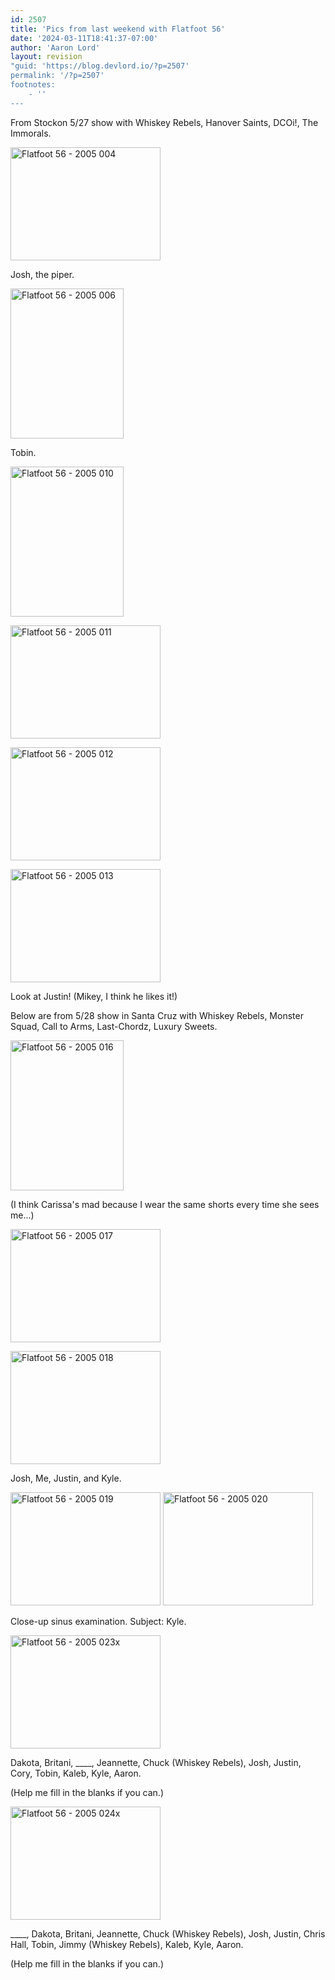 ```yaml
---
id: 2507
title: 'Pics from last weekend with Flatfoot 56'
date: '2024-03-11T18:41:37-07:00'
author: 'Aaron Lord'
layout: revision
"guid: 'https://blog.devlord.io/?p=2507'
permalink: '/?p=2507'
footnotes:
    - ''
---
```


From Stockon 5/27 show with Whiskey Rebels, Hanover Saints, DCOi!, The Immorals.

<a title="Photo Sharing" href="http://www.flickr.com/photos/71866444@N00/24744982/"><img src="http://photos23.flickr.com/24744982_265b8c80a6_m.jpg" alt="Flatfoot 56 - 2005 004" width="240" height="181" /></a>

Josh, the piper.

<a title="Photo Sharing" href="http://www.flickr.com/photos/71866444@N00/24744984/"><img src="http://photos23.flickr.com/24744984_6c6bf9ac6e_m.jpg" alt="Flatfoot 56 - 2005 006" width="181" height="240" /></a>

Tobin.

<a title="Photo Sharing" href="http://www.flickr.com/photos/71866444@N00/24744986/"><img src="http://photos22.flickr.com/24744986_5014b970d5_m.jpg" alt="Flatfoot 56 - 2005 010" width="181" height="240" /></a>

<a title="Photo Sharing" href="http://www.flickr.com/photos/71866444@N00/24744987/"><img src="http://photos22.flickr.com/24744987_2c8ba9f6d5_m.jpg" alt="Flatfoot 56 - 2005 011" width="240" height="181" /></a>

<a title="Photo Sharing" href="http://www.flickr.com/photos/71866444@N00/24744988/"><img src="http://photos21.flickr.com/24744988_f830b03842_m.jpg" alt="Flatfoot 56 - 2005 012" width="240" height="181" /></a>

<a title="Photo Sharing" href="http://www.flickr.com/photos/71866444@N00/24744990/"><img src="http://photos21.flickr.com/24744990_dc655e83f8_m.jpg" alt="Flatfoot 56 - 2005 013" width="240" height="181" /></a>

Look at Justin! (Mikey, I think he likes it!)

Below are from 5/28 show in Santa Cruz with Whiskey Rebels, Monster Squad, Call to Arms, Last-Chordz, Luxury Sweets.

<a title="Photo Sharing" href="http://www.flickr.com/photos/71866444@N00/24745953/"><img src="http://photos23.flickr.com/24745953_69d48c49e2_m.jpg" alt="Flatfoot 56 - 2005 016" width="181" height="240" /></a>

(I think Carissa's mad because I wear the same shorts every time she sees me...)

<a title="Photo Sharing" href="http://www.flickr.com/photos/71866444@N00/24745954/"><img src="http://photos22.flickr.com/24745954_2349035a68_m.jpg" alt="Flatfoot 56 - 2005 017" width="240" height="181" /></a>

<a title="Photo Sharing" href="http://www.flickr.com/photos/71866444@N00/24745955/"><img src="http://photos23.flickr.com/24745955_02a5f7911a_m.jpg" alt="Flatfoot 56 - 2005 018" width="240" height="181" /></a>

Josh, Me, Justin, and Kyle.

<a title="Photo Sharing" href="http://www.flickr.com/photos/71866444@N00/24745956/"><img src="http://photos22.flickr.com/24745956_a7a03ddc69_m.jpg" alt="Flatfoot 56 - 2005 019" width="240" height="181" /></a>
<a title="Photo Sharing" href="http://www.flickr.com/photos/71866444@N00/24745957/"><img src="http://photos23.flickr.com/24745957_604b3f7ffa_m.jpg" alt="Flatfoot 56 - 2005 020" width="240" height="181" /></a>

Close-up sinus examination. Subject: Kyle.

<a title="Photo Sharing" href="http://www.flickr.com/photos/71866444@N00/24745958/"><img src="http://photos21.flickr.com/24745958_ba54cdf20f_m.jpg" alt="Flatfoot 56 - 2005 023x" width="240" height="181" /></a>

Dakota, Britani, ____, Jeannette, Chuck (Whiskey Rebels), Josh, Justin, Cory, Tobin, Kaleb, Kyle, Aaron.

(Help me fill in the blanks if you can.)

<a title="Photo Sharing" href="http://www.flickr.com/photos/71866444@N00/24746100/"><img src="http://photos23.flickr.com/24746100_d1aeae83ca_m.jpg" alt="Flatfoot 56 - 2005 024x" width="240" height="181" /></a>

____, Dakota, Britani, Jeannette, Chuck (Whiskey Rebels), Josh, Justin, Chris Hall, Tobin, Jimmy (Whiskey Rebels), Kaleb, Kyle, Aaron.

(Help me fill in the blanks if you can.)
<div class="blogger-post-footer"><img alt="" width="1" height="1" /></div>